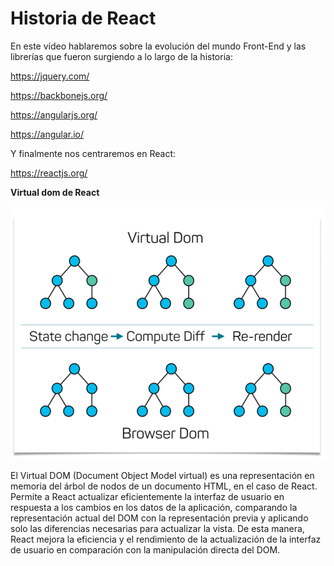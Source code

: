 # Historia de React

En este vídeo hablaremos sobre la evolución del mundo Front-End y las librerías que fueron surgiendo a lo largo de la historia:

<https://jquery.com/>

<https://backbonejs.org/>

<https://angularjs.org/>

<https://angular.io/>

Y finalmente nos centraremos en React:

<https://reactjs.org/>

**Virtual dom de React**

![c-10.png](/docs/assets/c-10.png)

El Virtual DOM (Document Object Model virtual) es una representación en memoria del árbol de nodos de un documento HTML, en el caso de React. Permite a React actualizar eficientemente la interfaz de usuario en respuesta a los cambios en los datos de la aplicación, comparando la representación actual del DOM con la representación previa y aplicando solo las diferencias necesarias para actualizar la vista. De esta manera, React mejora la eficiencia y el rendimiento de la actualización de la interfaz de usuario en comparación con la manipulación directa del DOM.
